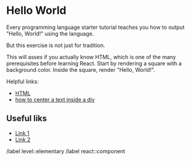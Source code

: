 # Hello World

Every programming language starter tutorial teaches you how to output "Hello, World!" using the language.

But this exercise is not just for tradition.

This will asses if you actually know HTML, which is one of the many prerequisites before learning React. Start by rendering a square with a background color. Inside the square, render "Hello, World!".

Helpful links:

- [HTML](https://www.w3schools.com/html/)
- [how to center a text inside a div](https://www.w3schools.com/css/css_align.asp)

## Useful liks

- [Link 1](https://example.com/)
- [Link 2](https://example.com/)

/label level::elementary
/label react::component
